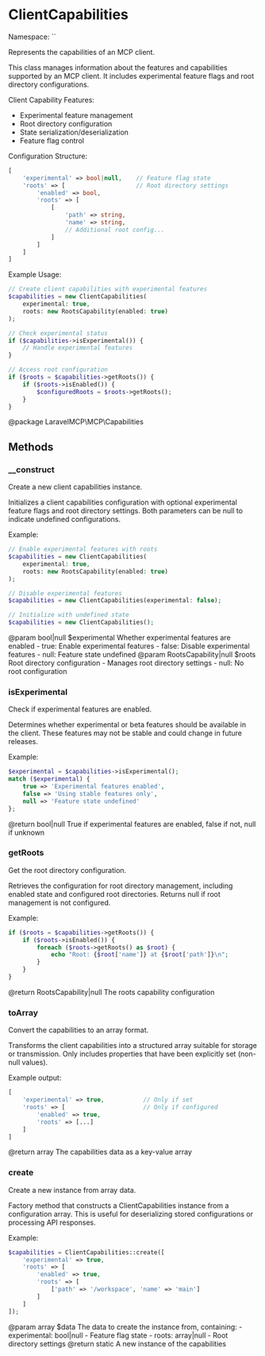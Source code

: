 # ClientCapabilities

Namespace: ``

Represents the capabilities of an MCP client.

This class manages information about the features and capabilities
supported by an MCP client. It includes experimental feature flags
and root directory configurations.

Client Capability Features:
- Experimental feature management
- Root directory configuration
- State serialization/deserialization
- Feature flag control

Configuration Structure:
```php
[
    'experimental' => bool|null,    // Feature flag state
    'roots' => [                    // Root directory settings
        'enabled' => bool,
        'roots' => [
            [
                'path' => string,
                'name' => string,
                // Additional root config...
            ]
        ]
    ]
]
```

Example Usage:
```php
// Create client capabilities with experimental features
$capabilities = new ClientCapabilities(
    experimental: true,
    roots: new RootsCapability(enabled: true)
);

// Check experimental status
if ($capabilities->isExperimental()) {
    // Handle experimental features
}

// Access root configuration
if ($roots = $capabilities->getRoots()) {
    if ($roots->isEnabled()) {
        $configuredRoots = $roots->getRoots();
    }
}
```

@package LaravelMCP\MCP\Capabilities

## Methods

### __construct

Create a new client capabilities instance.

Initializes a client capabilities configuration with optional
experimental feature flags and root directory settings. Both
parameters can be null to indicate undefined configurations.

Example:
```php
// Enable experimental features with roots
$capabilities = new ClientCapabilities(
    experimental: true,
    roots: new RootsCapability(enabled: true)
);

// Disable experimental features
$capabilities = new ClientCapabilities(experimental: false);

// Initialize with undefined state
$capabilities = new ClientCapabilities();
```

@param bool|null $experimental Whether experimental features are enabled
                              - true: Enable experimental features
                              - false: Disable experimental features
                              - null: Feature state undefined
@param RootsCapability|null $roots Root directory configuration
                                  - Manages root directory settings
                                  - null: No root configuration

### isExperimental

Check if experimental features are enabled.

Determines whether experimental or beta features should be
available in the client. These features may not be stable
and could change in future releases.

Example:
```php
$experimental = $capabilities->isExperimental();
match ($experimental) {
    true => 'Experimental features enabled',
    false => 'Using stable features only',
    null => 'Feature state undefined'
};
```

@return bool|null True if experimental features are enabled, false if not, null if unknown

### getRoots

Get the root directory configuration.

Retrieves the configuration for root directory management,
including enabled state and configured root directories.
Returns null if root management is not configured.

Example:
```php
if ($roots = $capabilities->getRoots()) {
    if ($roots->isEnabled()) {
        foreach ($roots->getRoots() as $root) {
            echo "Root: {$root['name']} at {$root['path']}\n";
        }
    }
}
```

@return RootsCapability|null The roots capability configuration

### toArray

Convert the capabilities to an array format.

Transforms the client capabilities into a structured array
suitable for storage or transmission. Only includes properties
that have been explicitly set (non-null values).

Example output:
```php
[
    'experimental' => true,           // Only if set
    'roots' => [                      // Only if configured
        'enabled' => true,
        'roots' => [...]
    ]
]
```

@return array The capabilities data as a key-value array

### create

Create a new instance from array data.

Factory method that constructs a ClientCapabilities instance
from a configuration array. This is useful for deserializing
stored configurations or processing API responses.

Example:
```php
$capabilities = ClientCapabilities::create([
    'experimental' => true,
    'roots' => [
        'enabled' => true,
        'roots' => [
            ['path' => '/workspace', 'name' => 'main']
        ]
    ]
]);
```

@param array $data The data to create the instance from, containing:
                   - experimental: bool|null - Feature flag state
                   - roots: array|null - Root directory settings
@return static A new instance of the capabilities

